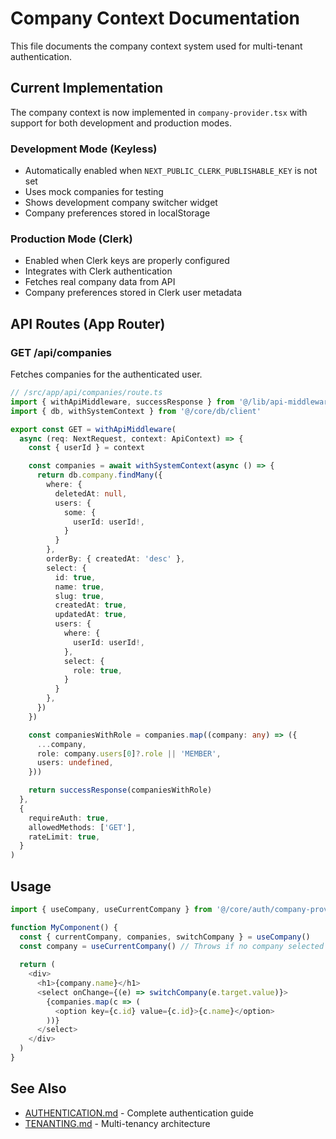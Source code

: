 # Company Context Documentation

This file documents the company context system used for multi-tenant authentication.

## Current Implementation

The company context is now implemented in `company-provider.tsx` with support for both development and production modes.

### Development Mode (Keyless)
- Automatically enabled when `NEXT_PUBLIC_CLERK_PUBLISHABLE_KEY` is not set
- Uses mock companies for testing
- Shows development company switcher widget
- Company preferences stored in localStorage

### Production Mode (Clerk)
- Enabled when Clerk keys are properly configured
- Integrates with Clerk authentication
- Fetches real company data from API
- Company preferences stored in Clerk user metadata

## API Routes (App Router)

### GET /api/companies
Fetches companies for the authenticated user.

```typescript
// /src/app/api/companies/route.ts
import { withApiMiddleware, successResponse } from '@/lib/api-middleware'
import { db, withSystemContext } from '@/core/db/client'

export const GET = withApiMiddleware(
  async (req: NextRequest, context: ApiContext) => {
    const { userId } = context

    const companies = await withSystemContext(async () => {
      return db.company.findMany({
        where: {
          deletedAt: null,
          users: {
            some: {
              userId: userId!,
            }
          }
        },
        orderBy: { createdAt: 'desc' },
        select: {
          id: true,
          name: true,
          slug: true,
          createdAt: true,
          updatedAt: true,
          users: {
            where: {
              userId: userId!,
            },
            select: {
              role: true,
            }
          }
        },
      })
    })

    const companiesWithRole = companies.map((company: any) => ({
      ...company,
      role: company.users[0]?.role || 'MEMBER',
      users: undefined,
    }))

    return successResponse(companiesWithRole)
  },
  {
    requireAuth: true,
    allowedMethods: ['GET'],
    rateLimit: true,
  }
)
```

## Usage

```typescript
import { useCompany, useCurrentCompany } from '@/core/auth/company-provider'

function MyComponent() {
  const { currentCompany, companies, switchCompany } = useCompany()
  const company = useCurrentCompany() // Throws if no company selected
  
  return (
    <div>
      <h1>{company.name}</h1>
      <select onChange={(e) => switchCompany(e.target.value)}>
        {companies.map(c => (
          <option key={c.id} value={c.id}>{c.name}</option>
        ))}
      </select>
    </div>
  )
}
```

## See Also

- [AUTHENTICATION.md](./AUTHENTICATION.md) - Complete authentication guide
- [TENANTING.md](./TENANTING.md) - Multi-tenancy architecture
